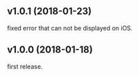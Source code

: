 ## v1.0.1 (2018-01-23)

fixed error that can not be displayed on iOS.

## v1.0.0 (2018-01-18)

first release.
